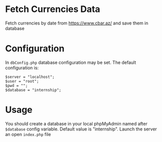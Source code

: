 # Fetch Currencies Data

Fetch currencies by date from  https://www.cbar.az/ and save them in database
# Configuration

In ```dbConfig.php``` database configuration may be set.
The default configuration is:
```
$server = "localhost";
$user = "root";
$pwd = "";
$database = "internship";

```

# Usage

You should create a database in your local phpMyAdmin named after ```$database``` config variable. Default value is "internship".
Launch the server an open ```index.php``` file
